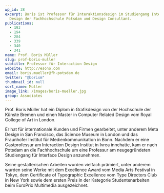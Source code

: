 ```yaml
---
wp_id: 38
excerpt: Boris ist Professor für Interaktionsdesign im Studiengang Interface
  Design der Fachhochschule Potsdam und Design Consultant.
publications:
  - 193
  - 194
  - 284
  - 339
  - 340
  - 341
name: Prof. Boris Müller
slug: prof-boris-muller
subtitle: Professor für Interaction Design
website: http://esono.com
email: boris.mueller@fh-potsdam.de
twitter: "@borism"
thumbnail_id: null
sort_name: Müller
image_link: /images/boris-mueller.jpg
group: Associates
---
```

Prof. Boris Müller hat ein Diplom in Grafikdesign von der Hochschule der Künste Bremen und einen Master in Computer Related Design vom Royal College of Art in London.

Er hat für internationale Kunden und Firmen gearbeitet, unter anderem Meta Design in San Francisco, das Science Museum in London und das Fraunhofer Institut für Medienkommunikation in Bonn. Nachdem er eine Gastprofessur am Interaction Design Institut in Ivrea innehatte, kam er nach Potsdam an die Fachhochschule um eine Professur am neugegründeten Studiengang für Interface Design anzunehmen.

Seine gestalterischen Arbeiten wurden vielfach prämiert, unter anderem wurden seine Werke mit dem Excellence Award vom Media Arts Festival in Tokyo, dem Certificate of Typographic Excellence vom Type Directors Club in New York sowie dem ersten Preis in der Kategorie Studentenarbeiten beim EuroPrix Multimedia ausgezeichnet.
